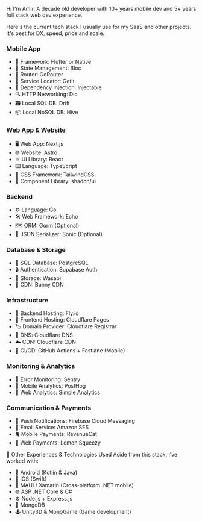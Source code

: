 Hi I'm Amir. A decade old developer with 10+ years mobile dev and 5+ years full stack web dev experience.

Here's the current tech stack I usually use for my SaaS and other projects. It's best for DX, speed, price and scale.

### Mobile App
- 📱 Framework: Flutter or Native
- 🧊 State Management: Bloc
- 🧭 Router: GoRouter
- 🧰 Service Locator: GetIt
- 💉 Dependency Injection: Injectable
- 🔍 HTTP Networking: Dio
- 🗃️ Local SQL DB: Drift
- 📦 Local NoSQL DB: Hive

### Web App & Website
- 🖥️ Web App: Next.js
- 🌐 Website: Astro
- ⚛️ UI Library: React
- ⌨️ Language: TypeScript
- 🎨 CSS Framework: TailwindCSS
- 🧱 Component Library: shadcn/ui

### Backend
- ⚙️ Language: Go
- 🛠️ Web Framework: Echo
- 🗺️ ORM: Gorm (Optional)
- 🔄 JSON Serializer: Sonic (Optional)

### Database & Storage
- 💾 SQL Database: PostgreSQL
- 🔒 Authentication: Supabase Auth
- 🌱 Storage: Wasabi
- 🐰 CDN: Bunny CDN

### Infrastructure
- 🎈 Backend Hosting: Fly.io
- 📃 Frontend Hosting: Cloudflare Pages
- 🏷️ Domain Provider: Cloudflare Registrar
- 📛 DNS: Cloudflare DNS
- ☁️ CDN: Cloudflare CDN
- 🚀 CI/CD: GitHub Actions + Fastlane (Mobile)

### Monitoring & Analytics
- 🐞 Error Monitoring: Sentry
- 🦔 Mobile Analytics: PostHog
- 📶 Web Analytics: Simple Analytics

### Communication & Payments
- 🔔 Push Notifications: Firebase Cloud Messaging
- 📧 Email Service: Amazon SES
- 🐈 Mobile Payments: RevenueCat
- 🍋 Web Payments: Lemon Squeezy

🧳 Other Experiences & Technologies Used
Aside from this stack, I’ve worked with:

- 🤖 Android (Kotlin & Java)
- 🍎 iOS (Swift)
- 🧩 MAUI / Xamarin (Cross-platform .NET mobile)
- 🌐 ASP .NET Core & C#
- ⚙️ Node.js + Express.js
- 🍃 MongoDB
- 🕹️ Unity3D & MonoGame (Game development)
<!--
**arvicxyz/arvicxyz** is a ✨ _special_ ✨ repository because its `README.md` (this file) appears on your GitHub profile.

Here are some ideas to get you started:

- 🔭 I’m currently working on ...
- 🌱 I’m currently learning ...
- 👯 I’m looking to collaborate on ...
- 🤔 I’m looking for help with ...
- 💬 Ask me about ...
- 📫 How to reach me: ...
- 😄 Pronouns: ...
- ⚡ Fun fact: ...
-->
